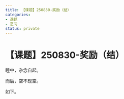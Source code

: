 ```yaml
---
title: 【课题】250830-奖励（结）
categories:
- 课题
- 恶习
status: private
---
```


# 【课题】250830-奖励（结）

睡中，杂念自起。

而后，空不现空。

如下。
